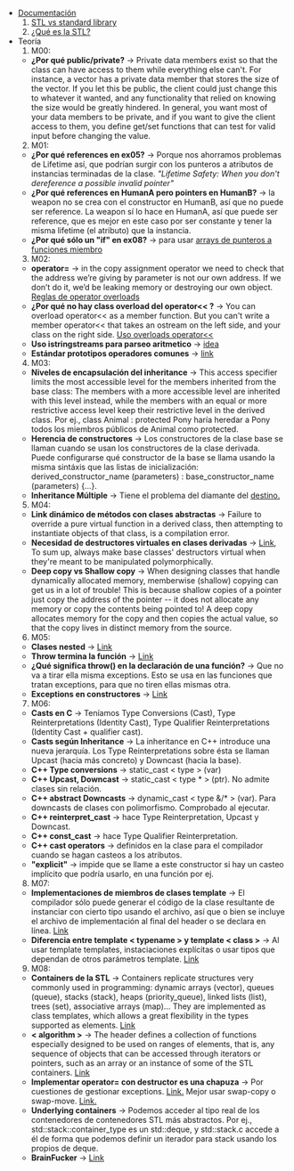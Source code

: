 - [Documentación](https://cplusplus.com/reference/)
  1. [STL vs standard library](https://stackoverflow.com/questions/5205491/whats-the-difference-between-stl-and-c-standard-library)
  2. [¿Qué es la STL?](https://www.geeksforgeeks.org/the-c-standard-template-library-stl/)
- Teoría
  1. M00:
  	- **¿Por qué public/private?** -> Private data members exist so that the class can have access to them while everything else can't. For instance, a vector has a private data member that stores the size of the vector. If you let this be public, the client could just change this to whatever it wanted, and any functionality that relied on knowing the size would be greatly hindered.
	In general, you want most of your data members to be private, and if you want to give the client access to them, you define get/set functions that can test for valid input before changing the value.
  2. M01:
 	- **¿Por qué references en ex05?** -> Porque nos ahorramos problemas de Lifetime así, que podrían surgir con los punteros a atributos de instancias terminadas de la clase. _"Lifetime Safety: When you don't dereference a possible invalid pointer"_
	- **¿Por qué references en HumanA pero pointers en HumanB?** -> la weapon no se crea con el constructor en HumanB, así que no puede ser reference. La weapon sí lo hace en HumanA, así que puede ser reference, que es mejor en este caso por ser constante y tener la misma lifetime (el atributo) que la instancia.
	- **¿Por qué sólo un "if" en ex08?** -> para usar [arrays de punteros a funciones miembro](https://www.cs.technion.ac.il/users/yechiel/c++-faq/array-memfnptrs.html)
  3. M02:
  	- **operator=** -> in the copy assignment operator we need to check that the address we’re giving by parameter is not our own address. If we don’t do it, we’d be leaking memory or destroying our own object.
  	[Reglas de operator overloads](https://stackoverflow.com/a/4421708/12320117)
  	- **¿Por qué no hay class overload del operator<< ?** -> You can overload operator<< as a member function. But you can't write a member operator<< that takes an ostream on the left side, and your class on the right side. [Uso overloads operator<<](https://stackoverflow.com/a/9814453/12320117)
	- **Uso istringstreams para parseo aritmetico** -> [idea](https://codereview.stackexchange.com/questions/32155/arithmetic-expression-parsing-and-converting-infix-to-postfix-notation)
	- **Estándar prototipos operadores comunes** -> [link](https://en.cppreference.com/w/cpp/language/operator_incdec)
  4. M03:
	- **Niveles de encapsulación del inheritance** -> This access specifier limits the most accessible level for the members inherited from the base class: The members with a more accessible level are inherited with this level instead, while the members with an equal or more restrictive access level keep their restrictive level in the derived class. Por ej., class Animal : protected Pony haría heredar a Pony todos los miembros públicos de Animal como protected.
	- **Herencia de constructores** -> Los constructores de la clase base se llaman cuando se usan los constructores de la clase derivada. Puede configurarse qué constructor de la base se llama usando la misma sintáxis que las listas de inicialización:
	derived_constructor_name (parameters) : base_constructor_name (parameters) {...}.
	- **Inheritance Múltiple** -> Tiene el problema del diamante del [destino.](https://en.wikipedia.org/wiki/Virtual_inheritance)
  5. M04:
  	- **Link dinámico de métodos con clases abstractas** -> Failure to override a pure virtual function in a derived class, then attempting to instantiate objects of that class, is a compilation error.
	- **Necesidad de destructores virtuales en clases derivadas** -> [Link](https://stackoverflow.com/a/461224/12320117), To sum up, always make base classes' destructors virtual when they're meant to be manipulated polymorphically.
	- **Deep copy vs Shallow copy** -> When designing classes that handle dynamically allocated memory, memberwise (shallow) copying can get us in a lot of trouble! This is because shallow copies of a pointer just copy the address of the pointer -- it does not allocate any memory or copy the contents being pointed to!  A deep copy allocates memory for the copy and then copies the actual value, so that the copy lives in distinct memory from the source.
  6. M05:
 	- **Clases nested** -> [Link](https://en.cppreference.com/w/cpp/language/nested_types)
	- **Throw termina la función** -> [Link](https://stackoverflow.com/a/16854349/12320117)
	- **¿Qué significa throw() en la declaración de una función?** -> Que no va a tirar ella misma exceptions. Esto se usa en las funciones que tratan exceptions, para que no tiren ellas mismas otra.
	- **Exceptions en constructores** -> [Link](http://www.gotw.ca/publications/mill13.htm)
  7. M06:
  	- **Casts en C** -> Teníamos Type Conversions (Cast), Type Reinterpretations (Identity Cast), Type Qualifier Reinterpretations (Identity Cast + qualifier cast).
	- **Casts según Inheritance** -> La inheritance en C++ introduce una nueva jerarquía. Los Type Reinterpretations sobre ésta se llaman Upcast (hacia más concreto) y Downcast (hacia la base).
	- **C++ Type conversions** -> static_cast < type > (var)
	- **C++ Upcast, Downcast** -> static_cast < type * > (ptr). No admite clases sin relación.
	- **C++ abstract Downcasts** -> dynamic_cast < type &/* > (var). Para downcasts de clases con polimorfismo. Comprobado al ejecutar.
	- **C++ reinterpret_cast** -> hace Type Reinterpretation, Upcast y Downcast.
	- **C++ const_cast** -> hace Type Qualifier Reinterpretation.
	- **C++ cast operators** -> definidos en la clase para el compilador cuando se hagan casteos a los atributos.
	- **"explicit"** -> impide que se llame a este constructor si hay un casteo implícito que podría usarlo, en una función por ej.
  8. M07:
  	- **Implementaciones de miembros de clases template** -> El compilador sólo puede generar el código de la clase resultante de instanciar con cierto tipo usando el archivo, así que o bien se incluye el archivo de implementación al final del header o se declara en línea. [Link](https://stackoverflow.com/a/495056/12320117)
  	- **Diferencia entre template < typename > y template < class >** -> Al usar template templates, instaciaciones explícitas o usar tipos que dependan de otros parámetros template. [Link](https://stackoverflow.com/a/2024173/12320117)
  9. M08:
  	- **Containers de la STL** -> Containers replicate structures very commonly used in programming: dynamic arrays (vector), queues (queue), stacks (stack), heaps (priority_queue), linked lists (list), trees (set), associative arrays (map)... They are implemented as class templates, which allows a great flexibility in the types supported as elements. [Link](http://cplusplus.com/reference/stl/)
  	- **< algorithm >** -> The header <algorithm> defines a collection of functions especially designed to be used on ranges of elements, that is, any sequence of objects that can be accessed through iterators or pointers, such as an array or an instance of some of the STL containers. [Link](http://cplusplus.com/reference/algorithm/)
  	- **Implementar operator= con destructor es una chapuza** -> Por cuestiones de gestionar exceptions. [Link.](https://www.reddit.com/r/cpp/comments/bgv9mt/implementing_assignment_operators_with_destructor/elnrq3a?utm_source=share&utm_medium=web2x&context=3) Mejor usar swap-copy o swap-move. [Link.](https://stackoverflow.com/a/3279550/12320117)
  	- **Underlying containers** -> Podemos acceder al tipo real de los contenedores de contenedores STL más abstractos. Por ej., std::stack<T>::container_type es un std::deque<T>, y std::stack<T>.c accede a él de forma que podemos definir un iterador para stack usando los propios de deque.
  	- **BrainFucker** -> [Link](http://www.hevanet.com/cristofd/brainfuck/)
